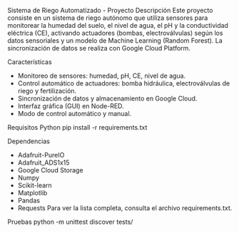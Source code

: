 Sistema de Riego Automatizado - Proyecto
Descripción
Este proyecto consiste en un sistema de riego autónomo que utiliza sensores para monitorear la humedad del suelo, el nivel de agua, el pH y la conductividad eléctrica (CE), activando actuadores (bombas, electroválvulas) según los datos sensoriales y un modelo de Machine Learning (Random Forest). La sincronización de datos se realiza con Google Cloud Platform.

Características
* Monitoreo de sensores: humedad, pH, CE, nivel de agua.
* Control automático de actuadores: bomba hidráulica, electroválvulas de riego y fertilización.
* Sincronización de datos y almacenamiento en Google Cloud.
* Interfaz gráfica (GUI) en Node-RED.
* Modo de control automático y manual.

Requisitos
Python
pip install -r requirements.txt

Dependencias
* Adafruit-PureIO
* Adafruit_ADS1x15
* Google Cloud Storage
* Numpy
* Scikit-learn
* Matplotlib
* Pandas
* Requests
Para ver la lista completa, consulta el archivo requirements.txt.

Pruebas
python -m unittest discover tests/